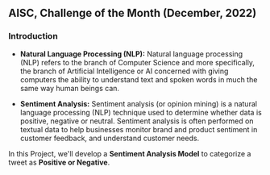 ## AISC, Challenge of the Month (December, 2022)
### Introduction

- **Natural Language Processing (NLP):** Natural language processing (NLP) refers to the branch of Computer Science and more specifically, the branch of Artificial Intelligence or AI concerned with giving computers the ability to understand text and spoken words in much the same way human beings can.

- **Sentiment Analysis:** Sentiment analysis (or opinion mining) is a natural language processing (NLP) technique used to determine whether data is positive, negative or neutral. Sentiment analysis is often performed on textual data to help businesses monitor brand and product sentiment in customer feedback, and understand customer needs.

In this Project, we'll develop a **Sentiment Analysis Model** to categorize a tweet as **Positive or Negative**.
